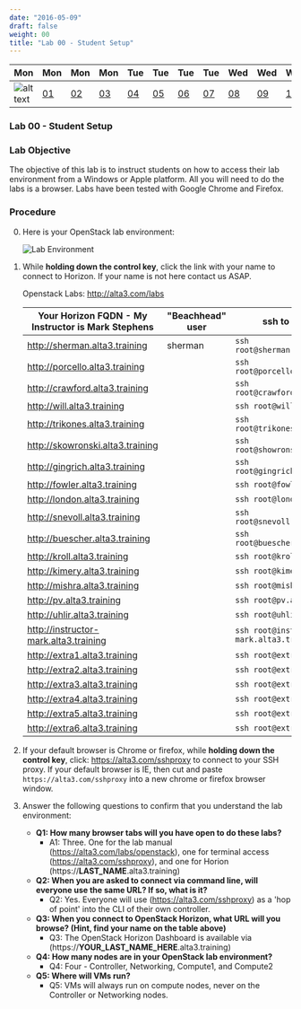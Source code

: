 ```yaml
---
date: "2016-05-09"
draft: false
weight: 00
title: "Lab 00 - Student Setup"
---
```


|Mon|Mon|Mon|Mon|Tue|Tue|Tue|Tue|Wed|Wed|Wed|Thur|Thur|Thur|Thur|
|---|---|---|---|---|---|---|---|---|---|---|---|---|---|---|
|![alt text](https://i.imgur.com/nPM3gyv.png "You are here")|[01](/labs/openstack/01/)|[02](/labs/openstack/02/)|[03](/labs/openstack/03/)|[04](/labs/openstack/04/)|[05](/labs/openstack/05/)|[06](/labs/openstack/06/)|[07](/labs/openstack/07/)|[08](/labs/openstack/08/)|[09](/labs/openstack/09/)|[10](/labs/openstack/10/)|[11](/labs/openstack/11/)|[12](/labs/openstack/12/)|[13](/labs/openstack/13/)|[14](/labs/openstack/14/)|

### Lab 00 - Student Setup

### Lab Objective


The objective of this lab is to instruct students on how to access their lab environment from a Windows or Apple platform. All you will need to do the labs is a browser. Labs have been tested with Google Chrome and Firefox. 

### Procedure

0. Here is your OpenStack lab environment: 

	![Lab Environment](https://alta3.com/labs/images/beachhead2ravello.png)

0. While **holding down the control key**, click the link with your name to connect to Horizon. If your name is not here contact us ASAP. 

    Openstack Labs: http://alta3.com/labs

    | Your Horizon FQDN - My Instructor is Mark Stephens | "Beachhead" user | ssh to "Controller" |
    | --- | --- | --- |
    |http://sherman.alta3.training | sherman | `ssh root@sherman.alta3.training`
    |http://porcello.alta3.training | | `ssh root@porcello.alta3.training` 
    |http://crawford.alta3.training  | | `ssh root@crawford.alta3.training`
    |http://will.alta3.training  | | `ssh root@will.alta3.training`
    |http://trikones.alta3.training  | | `ssh root@trikones.alta3.training`
    |http://skowronski.alta3.training  | | `ssh root@showronski.alta3.training`
    |http://gingrich.alta3.training  | | `ssh root@gingrich.alta3.training`
    |http://fowler.alta3.training  | | `ssh root@fowler.alta3.training`
    |http://london.alta3.training  | | `ssh root@london.alta3.training`
    |http://snevoll.alta3.training  | | `ssh root@snevoll.alta3.training`
    |http://buescher.alta3.training  | | `ssh root@buescher.alta3.training`
    |http://kroll.alta3.training  | | `ssh root@kroll.alta3.training`
    |http://kimery.alta3.training  | | `ssh root@kimery.alta3.training`
    |http://mishra.alta3.training  | | `ssh root@mishra.alta3.training`
    |http://pv.alta3.training  | | `ssh root@pv.alta3.training`
    |http://uhlir.alta3.training  | | `ssh root@uhlir.alta3.training`
    |http://instructor-mark.alta3.training | | `ssh root@instructor-mark.alta3.training`
    |http://extra1.alta3.training  | | `ssh root@extra1.alta3.training`
    |http://extra2.alta3.training  | | `ssh root@extra2.alta3.training`
    |http://extra3.alta3.training  | | `ssh root@extra3.alta3.training`
    |http://extra4.alta3.training  | | `ssh root@extra4.alta3.training`
    |http://extra5.alta3.training  | | `ssh root@extra5.alta3.training`
    |http://extra6.alta3.training  | | `ssh root@extra6.alta3.training`
    
3. If your default browser is Chrome or firefox, while **holding down the control key**, click: https://alta3.com/sshproxy to connect to your SSH proxy. If your default browser is IE, then cut and paste `https://alta3.com/sshproxy` into a new chrome or firefox browser window.
 
4. Answer the following questions to confirm that you understand the lab environment:
    - **Q1: How many browser tabs will you have open to do these labs?**
      - A1: Three. One for the lab manual (https://alta3.com/labs/openstack), one for terminal access (https://alta3.com/sshproxy), and one for Horion (https://**LAST_NAME**.alta3.training)
    - **Q2: When you are asked to connect via command line, will everyone use the same URL?  If so, what is it?**
      - Q2: Yes. Everyone will use (https://alta3.com/sshproxy) as a 'hop of point' into the CLI of their own controller.
    - **Q3: When you connect to OpenStack Horizon, what URL will you browse? (Hint, find your name on the table above)**
      - Q3: The OpenStack Horizon Dashboard is available via (https://**YOUR_LAST_NAME_HERE**.alta3.training)
    - **Q4: How many nodes are in your OpenStack lab environment?**
      - Q4: Four - Controller, Networking, Compute1, and Compute2
    - **Q5: Where will VMs run?**
      - Q5: VMs will always run on compute nodes, never on the Controller or Networking nodes.
	

